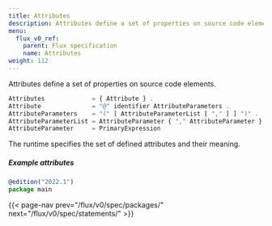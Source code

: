 ```yaml
---
title: Attributes
description: Attributes define a set of properties on source code elements.
menu:
  flux_v0_ref:
    parent: Flux specification
    name: Attributes
weight: 112
---
```


Attributes define a set of properties on source code elements.

```js
Attributes             = { Attribute } .
Attribute              = "@" identifier AttributeParameters .
AttributeParameters    = "(" [ AttributeParameterList [ "," ] ] ")" .
AttributeParameterList = AttributeParameter { "," AttributeParameter } .
AttributeParameter     = PrimaryExpression
```

The runtime specifies the set of defined attributes and their meaning.

##### Example attributes
```js
@edition("2022.1")
package main
```

{{< page-nav prev="/flux/v0/spec/packages/" next="/flux/v0/spec/statements/" >}}